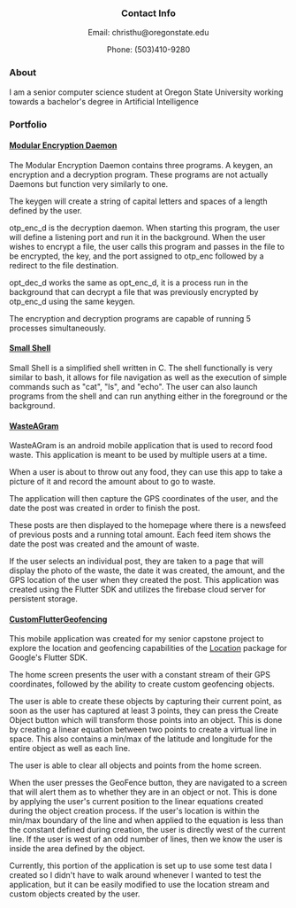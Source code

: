 <h3 align="center">Contact Info</h3>
<p align="center">Email: christhu@oregonstate.edu</p>
<p align="center">Phone: (503)410-9280</p>

<h3>About</h3> 

<p>I am a senior computer science student at Oregon State University working towards a bachelor's degree in Artificial Intelligence</p>    

<h3>Portfolio</h3>

<h4><a href="https://github.com/hchrist2010/ModularEncryptionDaemon">Modular Encryption Daemon</a></h4>

<p>The Modular Encryption Daemon contains three programs. A keygen, an encryption and a decryption program. These programs are not actually Daemons but function very similarly to one.</p>

<p>The keygen will create a string of capital letters and spaces of a length defined by the user.</p>

<p>otp_enc_d is the decryption daemon. When starting this program, the user will define a listening port and run it in the background. When the user wishes to encrypt a file, the user calls this program and passes in the file to be encrypted, the key, and the port assigned to otp_enc followed by a redirect to the file destination.</p>

<p>opt_dec_d works the same as opt_enc_d, it is a process run in the background that can decrypt a file that was previously encrypted by otp_enc_d using the same keygen.</p>

<p>The encryption and decryption programs are capable of running 5 processes simultaneously.</p>

<h4><a href="https://github.com/hchrist2010/SmallShell">Small Shell</a></h4>

<p>Small Shell is a simplified shell written in C. The shell functionally is very similar to bash, it allows for file navigation as well as the execution of simple commands such as "cat", "ls", and "echo". The user can also launch programs from the shell and can run anything either in the foreground or the background.</p>

<h4><a href="https://github.com/hchrist2010/WasteAGram">WasteAGram</a></h4>
<p>WasteAGram is an android mobile application that is used to record food waste. This application is meant to be used by multiple users at a time.</p>
<p>When a user is about to throw out any food, they can use this app to take a picture of it and record the amount about to go to waste.</p>
<p>The application will then capture the GPS coordinates of the user, and the date the post was created in order to finish the post.</p>
<p>These posts are then displayed to the homepage where there is a newsfeed of previous posts and a running total amount. Each feed item shows the date the post was created and the amount of waste.</p>
<p>If the user selects an individual post, they are taken to a page that will display the photo of the waste, the date it was created, the amount,
       and the GPS location of the user when they created the post. This application was created using the Flutter SDK and utilizes the firebase cloud server for persistent storage.</p>
       
<h4><a href="https://github.com/hchrist2010/CustomFlutterGeofencing">CustomFlutterGeofencing</a></h4>
<p>This mobile application was created for my senior capstone project to explore the location and geofencing capabilities of the 
      <a href="https://pub.dev/packages/location">Location</a> package for Google's Flutter SDK.</p>
<p>The home screen presents the user with a constant stream of their GPS coordinates, followed by the ability to create custom geofencing objects.</p>
<p>The user is able to create these objects by capturing their current point, as soon as the user has captured at least 3 points, they can press the Create Object button which will transform those points into an object. This is done by creating a linear equation between two points to create a virtual line in space. This also contains a min/max of the latitude and longitude for the entire object as well as each line.</p>
<p>The user is able to clear all objects and points from the home screen.</p>
<p>When the user presses the GeoFence button, they are navigated to a screen that will alert them as to whether they are in an object or not. This is done by applying the user's current position to the linear equations created during the object creation process. If the user's location is within the min/max boundary of the line and when applied to the equation is less than the constant defined during creation, the user is directly west of the current line. If the user is west of an odd number of lines, then we know the user is inside the area defined by the object.</p>
<p>Currently, this portion of the application is set up to use some test data I created so I didn't have to walk around whenever I wanted to test the application, but it can be easily modified to use the location stream and custom objects created by the user.</p>

